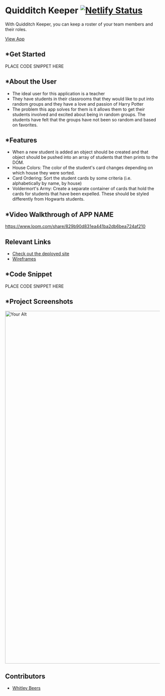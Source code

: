 # Quidditch Keeper [![Netlify Status](https://api.netlify.com/api/v1/badges/7dbbc6c7-a669-479e-8fc0-c7aa73f3cc90/deploy-status)](https://app.netlify.com/sites/wpb-team-roster/deploys)

With Quidditch Keeper, you can keep a roster of your team members and their roles.

[View App](https://wpb-team-roster.netlify.app/)

## *Get Started <!-- OPTIONAL, but doesn't hurt -->
PLACE CODE SNIPPET HERE

## *About the User <!-- This is a scaled down user persona -->
- The ideal user for this application is a teacher
- They have students in their classrooms that they would like to put into random groups and they have a love and passion of Harry Potter
- The problem this app solves for them is it allows them to get their students involved and excited about being in random groups. The students have felt that the groups have not been so random and based on favorites.

## *Features <!-- List your app features using bullets! Do NOT use a paragraph. No one will read that! -->
- When a new student is added an object should be created and that object should be pushed into an array of students that then prints to the DOM.
- House Colors: The color of the student's card changes depending on which house they were sorted.
- Card Ordering: Sort the student cards by some criteria (i.e. alphabetically by name, by house)
- Voldermort's Army: Create a separate container of cards that hold the cards for students that have been expelled. These should be styled differently from Hogwarts students.

## *Video Walkthrough of APP NAME <!-- A loom link is sufficient -->
https://www.loom.com/share/829b90d831ea441ba2db6bea724af210

## Relevant Links
- [Check out the deployed site](https://wpb-team-roster.netlify.app/)
- [Wireframes](https://user-images.githubusercontent.com/112125700/213879385-12eaff1e-aa80-46a9-ac37-51cc5ee29787.png)

## *Code Snippet <!-- OPTIONAL, but doesn't hurt -->
PLACE CODE SNIPPET HERE

## *Project Screenshots <!-- These can be inside of your project. Look at the repos from class and see how the images are included in the readme -->
<img width="1148" alt="Your Alt" src="your-link.png">

## Contributors
- [Whitley Beers](https://github.com/WhitleyBeers)
